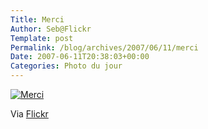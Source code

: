 ```yaml
--- 
Title: Merci
Author: Seb@Flickr
Template: post
Permalink: /blog/archives/2007/06/11/merci
Date: 2007-06-11T20:38:03+00:00
Categories: Photo du jour
--- 
```


<p><a href="http://www.flickr.com/photos/z720/541122324/"><img src="http://farm2.static.flickr.com/1315/541122324_45fe537b80_m.jpg" alt="Merci" /></a></p>
<p>Via <a href="http://www.flickr.com/people/z720/">Flickr</a></p>
